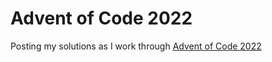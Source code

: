 # Advent of Code 2022

Posting my solutions as I work through [Advent of Code 2022](https://adventofcode.com/2022)